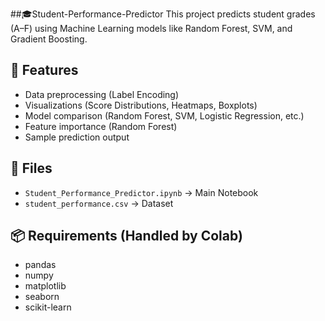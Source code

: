 ##🎓Student-Performance-Predictor
This project predicts student grades (A–F) using Machine Learning models like Random Forest, SVM, and Gradient Boosting.

## 📌 Features
- Data preprocessing (Label Encoding)
- Visualizations (Score Distributions, Heatmaps, Boxplots)
- Model comparison (Random Forest, SVM, Logistic Regression, etc.)
- Feature importance (Random Forest)
- Sample prediction output

## 📁 Files
- `Student_Performance_Predictor.ipynb` → Main Notebook
- `student_performance.csv` → Dataset

## 📦 Requirements (Handled by Colab)
- pandas
- numpy
- matplotlib
- seaborn
- scikit-learn
